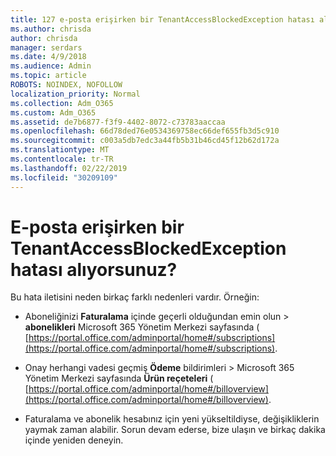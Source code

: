 ```yaml
---
title: 127 e-posta erişirken bir TenantAccessBlockedException hatası alınıyor?
ms.author: chrisda
author: chrisda
manager: serdars
ms.date: 4/9/2018
ms.audience: Admin
ms.topic: article
ROBOTS: NOINDEX, NOFOLLOW
localization_priority: Normal
ms.collection: Adm_O365
ms.custom: Adm_O365
ms.assetid: de7b6877-f3f9-4402-8072-c73783aaccaa
ms.openlocfilehash: 66d78ded76e0534369758ec66def655fb3d5c910
ms.sourcegitcommit: c003a5db7edc3a44fb5b31b46cd45f12b62d172a
ms.translationtype: MT
ms.contentlocale: tr-TR
ms.lasthandoff: 02/22/2019
ms.locfileid: "30209109"
---
```

# <a name="getting-a-tenantaccessblockedexception-error-when-accessing-email"></a>E-posta erişirken bir TenantAccessBlockedException hatası alıyorsunuz?

Bu hata iletisini neden birkaç farklı nedenleri vardır. Örneğin:
  
- Aboneliğinizi **Faturalama** içinde geçerli olduğundan emin olun \> **abonelikleri** Microsoft 365 Yönetim Merkezi sayfasında ( [https://portal.office.com/adminportal/home#/subscriptions](https://portal.office.com/adminportal/home#/subscriptions).
    
- Onay herhangi vadesi geçmiş **Ödeme** bildirimleri \> Microsoft 365 Yönetim Merkezi sayfasında **Ürün reçeteleri** ( [https://portal.office.com/adminportal/home#/billoverview](https://portal.office.com/adminportal/home#/billoverview).
    
- Faturalama ve abonelik hesabınız için yeni yükseltildiyse, değişikliklerin yaymak zaman alabilir. Sorun devam ederse, bize ulaşın ve birkaç dakika içinde yeniden deneyin.
    

